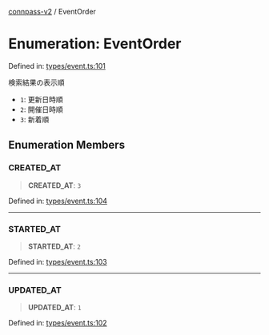 [connpass-v2](../wiki/globals) / EventOrder

# Enumeration: EventOrder

Defined in: [types/event.ts:101](https://github.com/ryohidaka/node-connpass/blob/498bb7569eeb752a9c8dac2ec862504840e66957/src/types/event.ts#L101)

検索結果の表示順

* `1`: 更新日時順
* `2`: 開催日時順
* `3`: 新着順

## Enumeration Members

### CREATED\_AT

> **CREATED\_AT**: `3`

Defined in: [types/event.ts:104](https://github.com/ryohidaka/node-connpass/blob/498bb7569eeb752a9c8dac2ec862504840e66957/src/types/event.ts#L104)

***

### STARTED\_AT

> **STARTED\_AT**: `2`

Defined in: [types/event.ts:103](https://github.com/ryohidaka/node-connpass/blob/498bb7569eeb752a9c8dac2ec862504840e66957/src/types/event.ts#L103)

***

### UPDATED\_AT

> **UPDATED\_AT**: `1`

Defined in: [types/event.ts:102](https://github.com/ryohidaka/node-connpass/blob/498bb7569eeb752a9c8dac2ec862504840e66957/src/types/event.ts#L102)
